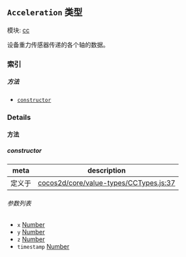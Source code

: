 ## `Acceleration` 类型



模块: [cc](../modules/cc.md)


设备重力传感器传递的各个轴的数据。


### 索引



##### 方法

  - [`constructor`](#constructor) 



### Details




<!-- Method Block -->
#### 方法


##### constructor



| meta | description |
|------|-------------|
| 定义于 | [cocos2d/core/value-types/CCTypes.js:37](https://github.com/cocos-creator/engine/blob/de46973d0b5edcff4f973186ce89752080cb6b7c/cocos2d/core/value-types/CCTypes.js#L37) |

###### 参数列表
- `x` <a href="https://developer.mozilla.org/en/JavaScript/Reference/Global_Objects/Number" class="crosslink external" target="_blank">Number</a> 
- `y` <a href="https://developer.mozilla.org/en/JavaScript/Reference/Global_Objects/Number" class="crosslink external" target="_blank">Number</a> 
- `z` <a href="https://developer.mozilla.org/en/JavaScript/Reference/Global_Objects/Number" class="crosslink external" target="_blank">Number</a> 
- `timestamp` <a href="https://developer.mozilla.org/en/JavaScript/Reference/Global_Objects/Number" class="crosslink external" target="_blank">Number</a> 



